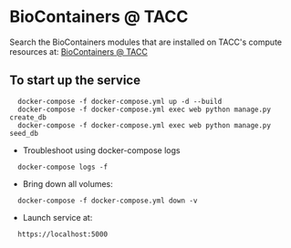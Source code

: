 # BioContainers @ TACC 

Search the BioContainers modules that are installed on TACC's compute resources at: [BioContainers @ TACC](https://biocontainers.tacc.utexas.edu/search)


## To start up the service

```
  docker-compose -f docker-compose.yml up -d --build
  docker-compose -f docker-compose.yml exec web python manage.py create_db
  docker-compose -f docker-compose.yml exec web python manage.py seed_db
```

- Troubleshoot using docker-compose logs

```
  docker-compose logs -f

```
- Bring down all volumes:

```
  docker-compose -f docker-compose.yml down -v
```

- Launch service at:

```
  https://localhost:5000

```

